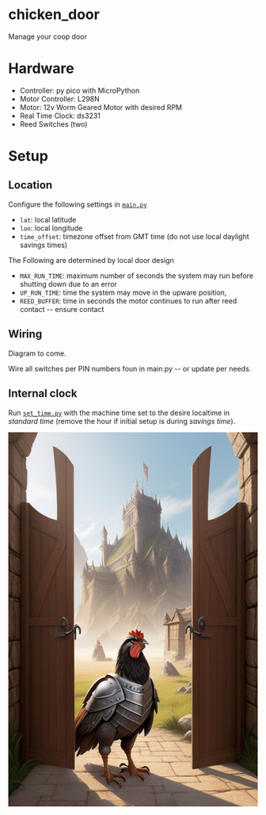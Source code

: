 # chicken_door
Manage your coop door


# Hardware
 - Controller: py pico with MicroPython
 - Motor Controller: L298N
 - Motor: 12v Worm Geared Motor with desired RPM
 - Real Time Clock: ds3231
 - Reed Switches (two)

# Setup
## Location 
Configure the following settings in [`main.py`](./src/main.py) 

- `lat`: local latitude
- `lon`: local longitude   
- `time_offset`: timezone offset from GMT time (do not use local daylight savings times)

The Following are determined by local door design
- `MAX_RUN_TIME`: maximum number of seconds the system may run before shutting down due to an error
- `UP_RUN_TIME`: time the system may move in the upware position,
- `REED_BUFFER`: time in seconds the motor continues to run after reed contact -- ensure contact

## Wiring
Diagram to come.

Wire all switches per PIN numbers foun in main.py -- or update per needs. 

## Internal clock
Run [`set_time.py`](./src/utils/set_time.py) with the machine time set to the desire localtime in _standard time_ (remove the hour if initial setup is during _savings time_).







![chicken knight](./assets/imgs/chicken_knight.jpeg "chicken knight")